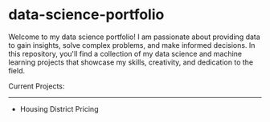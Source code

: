 # data-science-portfolio
Welcome to my data science portfolio! I am passionate about providing data to gain insights, solve complex problems, and make informed decisions. In this repository, you'll find a collection of my data science and machine learning projects that showcase my skills, creativity, and dedication to the field.

Current Projects:
***
- Housing District Pricing
